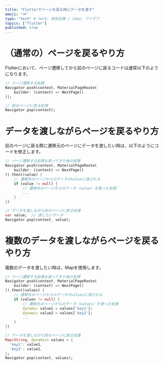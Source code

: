 ```yaml
---
title: "Flutterでページを戻る時にデータを渡す"
emoji: "⏪"
type: "tech" # tech: 技術記事 / idea: アイデア
topics: ["flutter"]
published: true
---
```

# （通常の）ページを戻るやり方
Flutterにおいて、ページ遷移してから前のページに戻るコードは通常以下のようになります。
```dart
// ページ遷移する処理
Navigator.push(context, MaterialPageRoute(
    builder: (context) => NextPage()
));
```
```dart
// 前のページに戻る処理
Navigator.pop(context);
```
# データを渡しながらページを戻るやり方
前のページに戻る際に遷移元のページにデータを渡したい時は、以下のようにコードを修正します。
```dart
// ページ遷移する処理＆戻ってきた後の処理
Navigator.push(context, MaterialPageRoute(
    builder: (context) => NextPage()
)).then((value) {
    // 遷移先のページからのデータがvalueに渡される
    if (value != null) {
        // 遷移先のページからのデータ（value）を使った処理
        ...
    }
})
```
```dart
// データを渡しながら前のページに戻る処理
var value;  // 渡したいデータ
Navigator.pop(context, value);
```

# 複数のデータを渡しながらページを戻るやり方
複数のデータを渡したい時は、Mapを使用します。
```dart
// ページ遷移する処理＆戻ってきた後の処理
Navigator.push(context, MaterialPageRoute(
    builder: (context) => NextPage()
)).then((values) {
    // 遷移先のページからのデータがvaluesに渡される
    if (values != null) {
        // 遷移先のページからのデータ（values）を使った処理
        dynamic value1 = values['key1'];
        dynamic value2 = values['key2'];
        ...
    }
})
```
```dart
// データを渡しながら前のページに戻る処理
Map<String, dynamic> values = {
  'key1': value1,
  'key2': value2,
};
Navigator.pop(context, values);
```